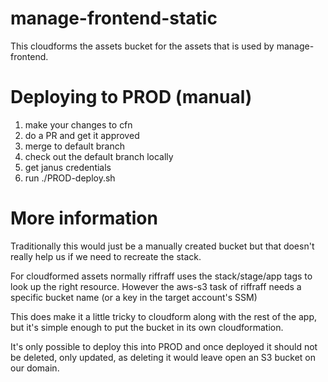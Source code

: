 # manage-frontend-static

This cloudforms the assets bucket for the assets that
is used by manage-frontend.

# Deploying to PROD (manual)

1. make your changes to cfn
1. do a PR and get it approved
1. merge to default branch
1. check out the default branch locally
1. get janus credentials
1. run ./PROD-deploy.sh

# More information

Traditionally this would just be a manually created bucket
but that doesn't really help us if we need to recreate the
stack.

For cloudformed assets normally riffraff uses the
stack/stage/app tags to look up the right resource.
However the aws-s3 task of riffraff needs
a specific bucket name (or a key in the target account's
SSM)

This does make it a little tricky to cloudform along with
the rest of the app, but it's simple enough to put the
bucket in its own cloudformation.

It's only possible to deploy this into PROD and once
deployed it should not be deleted, only updated, as
deleting it would leave open an S3 bucket on our domain.
